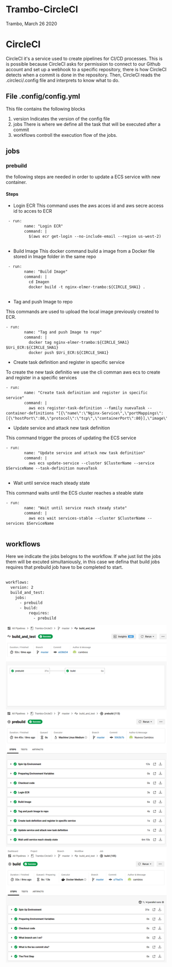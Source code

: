 # Trambo-CircleCI
Trambo, March 26 2020

# CircleCI
CircleCI it's a service used to create pipelines for CI/CD processes. This is is possible because CircleCI asks for permission to connect to our Github account and set up a webhook to a specific repository, there is how CircleCI detects when a commit is done in the repository. Then, CircleCI reads the .circleci/.config file and interprets to know what to do.

## File .config/config.yml
This file contains the following blocks
1. version
Indicates the version of the config file
2. jobs
There is where we define all the task that will be executed after a commit
3. workflows
controll the execution flow of the jobs.

## jobs

### prebuild
the following steps are needed in order to update a ECS service with new container.

#### Steps
 - Login ECR
 This command uses the aws acces id and aws secre access id to acces to ECR
 
  ```
   - run:
          name: "Login ECR"
          command: |
            $(aws ecr get-login --no-include-email --region us-west-2)
      
  ```
 - Build Image
 This docker command build a image from a Docker file stored in Image folder in the same repo
 
  ```
   - run:
          name: "Build Image"
          command: |
            cd Imagen
            docker build -t nginx-elmer-trambo:${CIRCLE_SHA1} .
      
  ```

 - Tag and push Image to repo

 This commands are used to upload the local image previously created to ECR.
 
  ```
 - run:
          name: "Tag and push Image to repo"
          command: |
            docker tag nginx-elmer-trambo:${CIRCLE_SHA1} $Uri_ECR:${CIRCLE_SHA1}
            docker push $Uri_ECR:${CIRCLE_SHA1}
  ```

 - Create task definition and register in specific service
 
 To create the new task definitio we use the cli comman aws ecs to create and register in a specific services
 
  ```
- run:
          name: "Create task definition and register in specific service"
          command: |
            aws ecs register-task-definition --family nuevaTask --container-definitions "[{\"name\":\"Nginx-Service\",\"portMappings\":[{\"hostPort\":80,\"protocol\":\"tcp\",\"containerPort\":80}],\"image\":\"$Uri_ECR:${CIRCLE_SHA1}\",\"cpu\":10,\"memory\":300,\"essential\":true}]"
  ```
   - Update service and attack new task definition

 This command trigger the proces of updating the ECS service
 
  ```
 - run:
          name: "Update service and attack new task definition"
          command: |
            aws ecs update-service --cluster $ClusterName --service $ServiceName --task-definition nuevaTask 
    
  ```
   - Wait until service reach steady state

 This command waits until the ECS cluster reaches a steable state
 
  ```
  - run:
          name: "Wait until service reach steady state"
          command: |
            aws ecs wait services-stable --cluster $ClusterName --services $ServiceName
    
  ```
## workflows
Here we indicate the jobs belogns to the workflow. If whe just list the jobs them will be excuted simultaniously, in this case we defina that build jobs requires that prebuild job have to be completed to start.
```

workflows:
  version: 2
  build_and_test:
    jobs:
      - prebuild
      - build:
          requires:
            - prebuild

```
![alt ](./Pictures/ss2.png)
![alt ](./Pictures/workflow.png)
![alt ](./Pictures/ss1.png)
